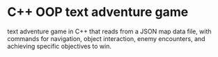 # C++ OOP text adventure game
 text adventure game in C++ that reads from a JSON map data file, with commands for navigation, object interaction, enemy encounters, and achieving specific objectives to win.
